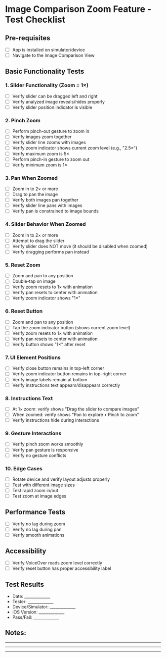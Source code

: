 # Image Comparison Zoom Feature - Test Checklist

## Pre-requisites
- [ ] App is installed on simulator/device
- [ ] Navigate to the Image Comparison View

## Basic Functionality Tests

### 1. Slider Functionality (Zoom = 1×)
- [ ] Verify slider can be dragged left and right
- [ ] Verify analyzed image reveals/hides properly
- [ ] Verify slider position indicator is visible

### 2. Pinch Zoom
- [ ] Perform pinch-out gesture to zoom in
- [ ] Verify images zoom together
- [ ] Verify slider line zooms with images
- [ ] Verify zoom indicator shows current zoom level (e.g., "2.5×")
- [ ] Verify maximum zoom is 5×
- [ ] Perform pinch-in gesture to zoom out
- [ ] Verify minimum zoom is 1×

### 3. Pan When Zoomed
- [ ] Zoom in to 2× or more
- [ ] Drag to pan the image
- [ ] Verify both images pan together
- [ ] Verify slider line pans with images
- [ ] Verify pan is constrained to image bounds

### 4. Slider Behavior When Zoomed
- [ ] Zoom in to 2× or more
- [ ] Attempt to drag the slider
- [ ] Verify slider does NOT move (it should be disabled when zoomed)
- [ ] Verify dragging performs pan instead

### 5. Reset Zoom
- [ ] Zoom and pan to any position
- [ ] Double-tap on image
- [ ] Verify zoom resets to 1× with animation
- [ ] Verify pan resets to center with animation
- [ ] Verify zoom indicator shows "1×"

### 6. Reset Button
- [ ] Zoom and pan to any position
- [ ] Tap the zoom indicator button (shows current zoom level)
- [ ] Verify zoom resets to 1× with animation
- [ ] Verify pan resets to center with animation
- [ ] Verify button shows "1×" after reset

### 7. UI Element Positions
- [ ] Verify close button remains in top-left corner
- [ ] Verify zoom indicator button remains in top-right corner
- [ ] Verify image labels remain at bottom
- [ ] Verify instructions text appears/disappears correctly

### 8. Instructions Text
- [ ] At 1× zoom: verify shows "Drag the slider to compare images"
- [ ] When zoomed: verify shows "Pan to explore • Pinch to zoom"
- [ ] Verify instructions hide during interactions

### 9. Gesture Interactions
- [ ] Verify pinch zoom works smoothly
- [ ] Verify pan gesture is responsive
- [ ] Verify no gesture conflicts

### 10. Edge Cases
- [ ] Rotate device and verify layout adjusts properly
- [ ] Test with different image sizes
- [ ] Test rapid zoom in/out
- [ ] Test zoom at image edges

## Performance Tests
- [ ] Verify no lag during zoom
- [ ] Verify no lag during pan
- [ ] Verify smooth animations

## Accessibility
- [ ] Verify VoiceOver reads zoom level correctly
- [ ] Verify reset button has proper accessibility label

## Test Results
- Date: _____________
- Tester: _____________
- Device/Simulator: _____________
- iOS Version: _____________
- Pass/Fail: _____________

## Notes:
_____________________________________
_____________________________________
_____________________________________
